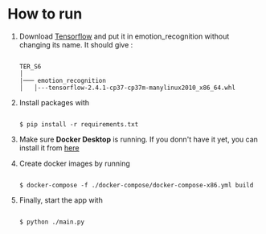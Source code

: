 How to run 
===============
1. Download [Tensorflow](https://files.pythonhosted.org/packages/70/dc/e8c5e7983866fa4ef3fd619faa35f660b95b01a2ab62b3884f038ccab542/tensorflow-2.4.1-cp37-cp37m-manylinux2010_x86_64.whl) and put it in emotion_recognition without changing its name. It should give :
    ```
    
    TER_S6
    │
    |─── emotion_recognition
    │   │---tensorflow-2.4.1-cp37-cp37m-manylinux2010_x86_64.whl

    ```
2. Install packages with 
    ```

    $ pip install -r requirements.txt

    ````
3. Make sure **Docker Desktop** is running. If you donn't have it yet, you can install it from [here](https://docs.docker.com/get-docker/)

4. Create docker images by running
    ```

    $ docker-compose -f ./docker-compose/docker-compose-x86.yml build

    ````
5. Finally, start the app with 
    ```

    $ python ./main.py

    ```




